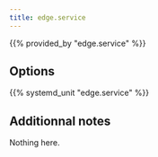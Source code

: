 ```yaml
---
title: edge.service
---
```


{{% provided_by "edge.service" %}}

## Options

{{% systemd_unit "edge.service" %}}

## Additionnal notes

Nothing here.